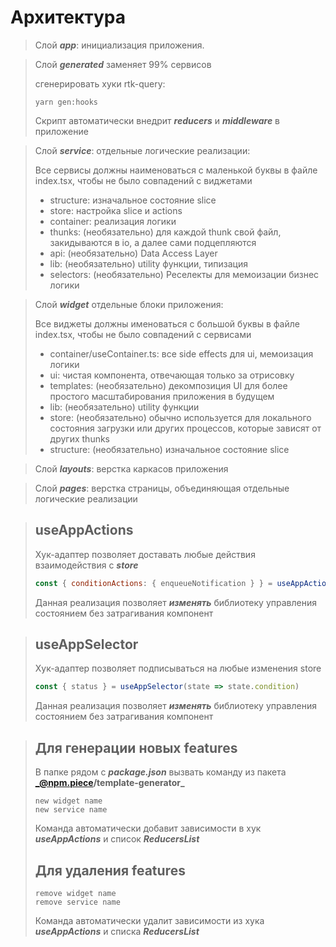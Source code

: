 # Архитектура

> Слой **_app_**: инициализация приложения.

> Слой **_generated_** заменяет 99% сервисов
>
> сгенерировать хуки rtk-query:
> ```
> yarn gen:hooks
> ```
> Скрипт автоматически внедрит **_reducers_** и **_middleware_** в приложение

> Слой **_service_**: отдельные логические реализации:
>
> Все сервисы должны наименоваться с маленькой буквы в файле index.tsx, чтобы не было совпадений с виджетами
> + structure: изначальное состояние slice
> + store: настройка slice и actions
> + container: реализация логики
> + thunks: (необязательно) для каждой thunk свой файл, закидываются в io, а далее сами подцепляются
> + api: (необязательно) Data Access Layer
> + lib: (необязательно) utility функции, типизация
> + selectors: (необязательно) Реселекты для мемоизации бизнес логики

> Слой **_widget_** отдельные блоки приложения:
>
> Все виджеты должны именоваться с большой буквы в файле index.tsx, чтобы не было совпадений с сервисами
> + container/useContainer.ts: все side effects для ui, мемоизация логики
> + ui: чистая компонента, отвечающая только за отрисовку
> + templates: (необязательно) декомпозиция UI для более простого масштабирования приложения в будущем
> + lib: (необязательно) utility функции
> + store: (необязательно) обычно используется для локального состояния загрузки или других процессов, которые зависят от других thunks
> + structure: (необязательно) изначальное состояние slice
>

> Слой **_layouts_**: верстка каркасов приложения

> Слой **_pages_**: верстка страницы, объединяющая отдельные логические реализации

> ## useAppActions
> Хук-адаптер позволяет доставать любые действия взаимодействия с **_store_**
> ```javascript
> const { conditionActions: { enqueueNotification } } = useAppActions()
> ``` 
> Данная реализация позволяет **_изменять_** библиотеку управления состоянием без затрагивания компонент

> ## useAppSelector
> Хук-адаптер позволяет подписываться на любые изменения store
> ```javascript
> const { status } = useAppSelector(state => state.condition)
> ``` 
> Данная реализация позволяет **_изменять_** библиотеку управления состоянием без затрагивания компонент


> ## Для генерации новых features
>
> В папке рядом с **_package.json_** вызвать команду из пакета **_@npm.piece/template-generator_**
> ```
> new widget name
> new service name
> ```
> Команда автоматически добавит зависимости в хук _**useAppActions**_ и список **_ReducersList_**
> ## Для удаления features
> ```
> remove widget name
> remove service name
> ```
> Команда автоматически удалит зависимости из хука _**useAppActions**_ и списка **_ReducersList_**
